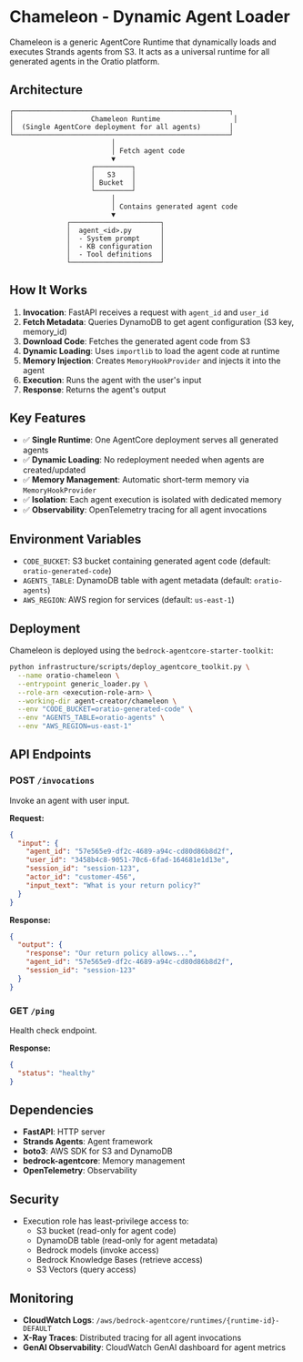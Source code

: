 # Chameleon - Dynamic Agent Loader

Chameleon is a generic AgentCore Runtime that dynamically loads and executes Strands agents from S3. It acts as a universal runtime for all generated agents in the Oratio platform.

## Architecture

```
┌─────────────────────────────────────────────────────┐
│                   Chameleon Runtime                  │
│  (Single AgentCore deployment for all agents)       │
└─────────────────────────────────────────────────────┘
                         │
                         │ Fetch agent code
                         ▼
                    ┌─────────┐
                    │   S3    │
                    │ Bucket  │
                    └─────────┘
                         │
                         │ Contains generated agent code
                         ▼
              ┌──────────────────────┐
              │  agent_<id>.py       │
              │  - System prompt     │
              │  - KB configuration  │
              │  - Tool definitions  │
              └──────────────────────┘
```

## How It Works

1. **Invocation**: FastAPI receives a request with `agent_id` and `user_id`
2. **Fetch Metadata**: Queries DynamoDB to get agent configuration (S3 key, memory_id)
3. **Download Code**: Fetches the generated agent code from S3
4. **Dynamic Loading**: Uses `importlib` to load the agent code at runtime
5. **Memory Injection**: Creates `MemoryHookProvider` and injects it into the agent
6. **Execution**: Runs the agent with the user's input
7. **Response**: Returns the agent's output

## Key Features

- ✅ **Single Runtime**: One AgentCore deployment serves all generated agents
- ✅ **Dynamic Loading**: No redeployment needed when agents are created/updated
- ✅ **Memory Management**: Automatic short-term memory via `MemoryHookProvider`
- ✅ **Isolation**: Each agent execution is isolated with dedicated memory
- ✅ **Observability**: OpenTelemetry tracing for all agent invocations

## Environment Variables

- `CODE_BUCKET`: S3 bucket containing generated agent code (default: `oratio-generated-code`)
- `AGENTS_TABLE`: DynamoDB table with agent metadata (default: `oratio-agents`)
- `AWS_REGION`: AWS region for services (default: `us-east-1`)

## Deployment

Chameleon is deployed using the `bedrock-agentcore-starter-toolkit`:

```bash
python infrastructure/scripts/deploy_agentcore_toolkit.py \
  --name oratio-chameleon \
  --entrypoint generic_loader.py \
  --role-arn <execution-role-arn> \
  --working-dir agent-creator/chameleon \
  --env "CODE_BUCKET=oratio-generated-code" \
  --env "AGENTS_TABLE=oratio-agents" \
  --env "AWS_REGION=us-east-1"
```

## API Endpoints

### POST `/invocations`

Invoke an agent with user input.

**Request:**
```json
{
  "input": {
    "agent_id": "57e565e9-df2c-4689-a94c-cd80d86b8d2f",
    "user_id": "3458b4c8-9051-70c6-6fad-164681e1d13e",
    "session_id": "session-123",
    "actor_id": "customer-456",
    "input_text": "What is your return policy?"
  }
}
```

**Response:**
```json
{
  "output": {
    "response": "Our return policy allows...",
    "agent_id": "57e565e9-df2c-4689-a94c-cd80d86b8d2f",
    "session_id": "session-123"
  }
}
```

### GET `/ping`

Health check endpoint.

**Response:**
```json
{
  "status": "healthy"
}
```

## Dependencies

- **FastAPI**: HTTP server
- **Strands Agents**: Agent framework
- **boto3**: AWS SDK for S3 and DynamoDB
- **bedrock-agentcore**: Memory management
- **OpenTelemetry**: Observability

## Security

- Execution role has least-privilege access to:
  - S3 bucket (read-only for agent code)
  - DynamoDB table (read-only for agent metadata)
  - Bedrock models (invoke access)
  - Bedrock Knowledge Bases (retrieve access)
  - S3 Vectors (query access)

## Monitoring

- **CloudWatch Logs**: `/aws/bedrock-agentcore/runtimes/{runtime-id}-DEFAULT`
- **X-Ray Traces**: Distributed tracing for all agent invocations
- **GenAI Observability**: CloudWatch GenAI dashboard for agent metrics

